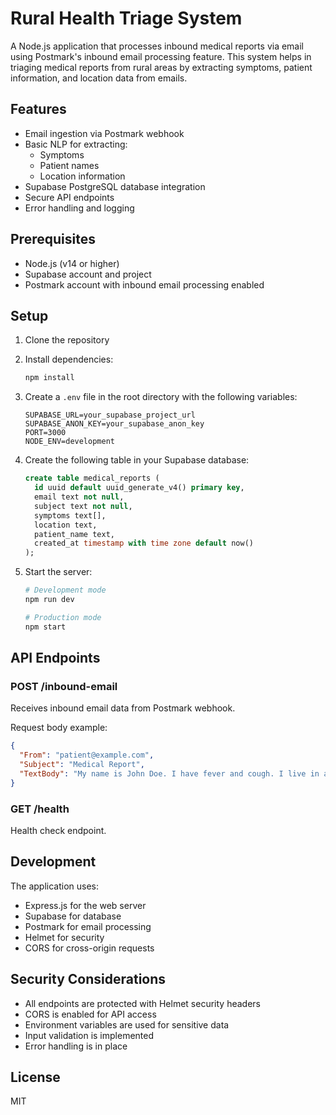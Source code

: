# Rural Health Triage System

A Node.js application that processes inbound medical reports via email using Postmark's inbound email processing feature. This system helps in triaging medical reports from rural areas by extracting symptoms, patient information, and location data from emails.

## Features

- Email ingestion via Postmark webhook
- Basic NLP for extracting:
  - Symptoms
  - Patient names
  - Location information
- Supabase PostgreSQL database integration
- Secure API endpoints
- Error handling and logging

## Prerequisites

- Node.js (v14 or higher)
- Supabase account and project
- Postmark account with inbound email processing enabled

## Setup

1. Clone the repository
2. Install dependencies:
   ```bash
   npm install
   ```

3. Create a `.env` file in the root directory with the following variables:
   ```
   SUPABASE_URL=your_supabase_project_url
   SUPABASE_ANON_KEY=your_supabase_anon_key
   PORT=3000
   NODE_ENV=development
   ```

4. Create the following table in your Supabase database:
   ```sql
   create table medical_reports (
     id uuid default uuid_generate_v4() primary key,
     email text not null,
     subject text not null,
     symptoms text[],
     location text,
     patient_name text,
     created_at timestamp with time zone default now()
   );
   ```

5. Start the server:
   ```bash
   # Development mode
   npm run dev
   
   # Production mode
   npm start
   ```

## API Endpoints

### POST /inbound-email
Receives inbound email data from Postmark webhook.

Request body example:
```json
{
  "From": "patient@example.com",
  "Subject": "Medical Report",
  "TextBody": "My name is John Doe. I have fever and cough. I live in a village near Jaipur."
}
```

### GET /health
Health check endpoint.

## Development

The application uses:
- Express.js for the web server
- Supabase for database
- Postmark for email processing
- Helmet for security
- CORS for cross-origin requests

## Security Considerations

- All endpoints are protected with Helmet security headers
- CORS is enabled for API access
- Environment variables are used for sensitive data
- Input validation is implemented
- Error handling is in place

## License

MIT 